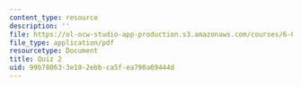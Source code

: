 ```yaml
---
content_type: resource
description: ''
file: https://ol-ocw-studio-app-production.s3.amazonaws.com/courses/6-005-software-construction-spring-2016/99b780633e102ebbca5fea790a69444d_MIT6_005S16_Quiz2.pdf
file_type: application/pdf
resourcetype: Document
title: Quiz 2
uid: 99b78063-3e10-2ebb-ca5f-ea790a69444d
---
```


